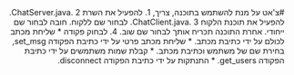 <div dir="rtl">
#צ'אט
על מנת להשתמש בתוכנה, צריך,
1. להפעיל את השרת ChatServer.java.
2. להפעיל את תוכנת הלקוח ChatClient.java.
3. לבחור שם ללקוח. חובה לבחור שם ייחודי. אחרת התוכנה תכריח אותך לבחור שם שוב.
4. לבחוק פקודה
    * שליחת מכתב לכולם על ידי כתיבת מכתב.
    * שליחת מכתב פרטי על ידי כתיבת הפקודה set_msg, בחירת שם של משתמש וכתיבת מכתב.
    * קבלת שמות משתמשים על ידי כתיבת הפקודה get_users.
    * התנתקות על ידי כתיבת הפקודה disconnect.